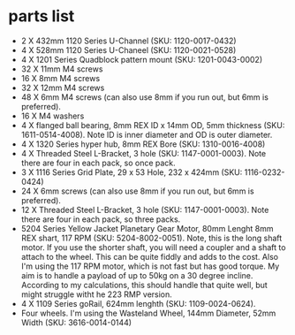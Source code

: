 # parts list

* 2 X 432mm 1120 Series U-Channel (SKU: 1120-0017-0432)
* 4 X 528mm 1120 Series U-Chaneel (SKU: 1120-0021-0528)
* 4 X 1201 Series Quadblock pattern mount (SKU: 1201-0043-0002)
* 32 X 11mm M4 screws
* 16 X 8mm M4 screws
* 32 X 12mm M4 screws
* 48 X 6mm M4 screws (can also use 8mm if you run out, but 6mm is preferred).
* 16 X M4 washers
* 4 X flanged ball bearing, 8mm REX ID x 14mm OD, 5mm thickness (SKU: 1611-0514-4008). Note ID is inner diameter and OD is outer diameter.
* 4 X 1320 Series hyper hub, 8mm REX Bore (SKU: 1310-0016-4008)
* 4 X Threaded Steel L-Bracket, 3 hole (SKU: 1147-0001-0003). Note there are four in each pack, so once pack.
* 3 X 1116 Series Grid Plate, 29 x 53 Hole, 232 x 424mm (SKU: 1116-0232-0424)
* 24 X 6mm screws (can also use 8mm if you run out, but 6mm is preferred).
* 12 X Threaded Steel L-Bracket, 3 hole (SKU: 1147-0001-0003). Note there are four in each pack, so three packs.
* 5204 Series Yellow  Jacket Planetary Gear Motor, 80mm Lenght 8mm REX shart, 117 RPM (SKU: 5204-8002-0051). Note, this is the long shaft motor. If you use the shorter shaft, you will need a coupler and a shaft to attach to the wheel. This can be quite fiddly and adds to the cost. Also I'm using the 117 RPM motor, which is not fast but has good torque. My aim is to handle a payload of up to 50kg on a 30 degree incline. According to my calculations, this should handle that quite well, but might struggle witht he 223 RMP version.
* 4 X 1109 Series goRail, 624mm lenghth (SKU: 1109-0024-0624). 
* Four wheels. I'm using the Wasteland Wheel, 144mm Diameter, 52mm Width (SKU: 3616-0014-0144)



